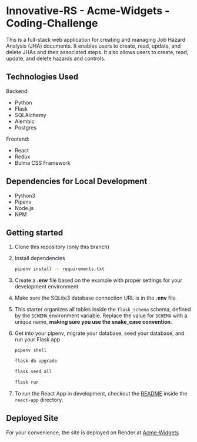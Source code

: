 # Innovative-RS - Acme-Widgets - Coding-Challenge

This is a full-stack web application for creating and managing Job Hazard Analysis (JHA) documents. It enables users to create, read, update, and delete JHAs and their associated steps. It also allows users to create, read, update, and delete hazards and controls.

## Technologies Used
Backend:
- Python
- Flask
- SQLAlchemy 
- Alembic
- Postgres

Frontend:
- React
- Redux
- Bulma CSS Framework

## Dependencies for Local Development
- Python3
- Pipenv
- Node.js
- NPM

## Getting started
1. Clone this repository (only this branch)

2. Install dependencies

      ```bash
      pipenv install -r requirements.txt
      ```

3. Create a **.env** file based on the example with proper settings for your
   development environment

4. Make sure the SQLite3 database connection URL is in the **.env** file

5. This starter organizes all tables inside the `flask_schema` schema, defined
   by the `SCHEMA` environment variable.  Replace the value for
   `SCHEMA` with a unique name, **making sure you use the snake_case
   convention**.

6. Get into your pipenv, migrate your database, seed your database, and run your Flask app

   ```bash
   pipenv shell
   ```

   ```bash
   flask db upgrade
   ```

   ```bash
   flask seed all
   ```

   ```bash
   flask run
   ```

7. To run the React App in development, checkout the [README](./react-app/README.md) inside the `react-app` directory.

## Deployed Site
For your convenience, the site is deployed on Render at [Acme-Widgets](https://acmewidgets.onrender.com/)